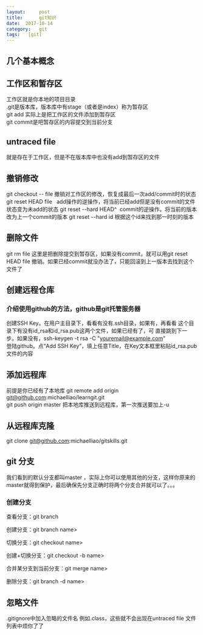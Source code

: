 ```yaml
---
layout:     post
title:      git知识
date:  2017-10-14
category:   git
tags:   [git]
---
```

## 几个基本概念

## 工作区和暂存区

  工作区就是你本地的项目目录  
  .git是版本库，版本库中有stage（或者是index）称为暂存区  
  git add 实际上是把工作区的文件添加到暂存区  
  git commit是吧暂存区的内容提交到当前分支  

## untraced file

   就是存在于工作区，但是不在版本库中也没有add到暂存区的文件

## 撤销修改

git checkout -- file  撤销对工作区的修改，恢复成最后一次add/commit时的状态
git reset HEAD file   add操作的逆操作，将当前已经add但是没有commit的文件状态变为未add的状态
git reset --hard HEAD^  commit的逆操作。将当前的版本改为上一个commit的版本
git reset --hard id  根据这个id来找到那一时刻的版本 

## 删除文件

git rm file 这里是把删除提交到暂存区，如果没有commit，就可以用git reset HEAD file 撤销。如果已经commit就没办法了，只能回滚到上一版本去找到这个文件了

## 创建远程仓库

### 介绍使用github的方法，github是git托管服务器

创建SSH Key。在用户主目录下，看看有没有.ssh目录，如果有，再看看
这个目录下有没有id_rsa和id_rsa.pub这两个文件，如果已经有了，可  直接跳到下一步。如果没有，ssh-keygen -t rsa -C "youremail@example.com"  
登陆github。点“Add SSH Key”，填上任意Title，在Key文本框里粘贴id_rsa.pub文件的内容

## 添加远程库

前提是你已经有了本地库
git remote add origin git@github.com:michaelliao/learngit.git  
git push origin master 把本地库推送到远程库，第一次推送要加上-u

## 从远程库克隆

git clone git@github.com:michaelliao/gitskills.git

## git 分支

 我们看到的默认分支都叫master ，实际上你可以使用其他的分支，这样你原来的master就得到保护，最后确保先分支正确时将两个分支合并就可以了。。。

### 创建分支

查看分支：git branch

创建分支：git branch name>

切换分支：git checkout name>

创建+切换分支：git checkout -b name>

合并某分支到当前分支：git merge name>

删除分支：git branch -d  name>

## 忽略文件

 .gitignore中加入忽略的文件名 例如.class，这些就不会出现在untraced file 文件列表中烦你了了
